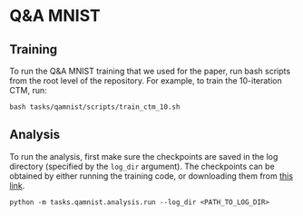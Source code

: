 # Q&A MNIST

## Training
To run the Q&A MNIST training that we used for the paper, run bash scripts from the root level of the repository. For example, to train the 10-iteration CTM, run:

```
bash tasks/qamnist/scripts/train_ctm_10.sh
```

## Analysis
To run the analysis, first make sure the checkpoints are saved in the log directory (specified by the `log_dir` argument). The checkpoints can be obtained by either running the training code, or downloading them from [this link](https://drive.google.com/file/d/1-ycgRYxOlZ9-TJ_n3xvUonRvvf5Lh0r3/view?usp=drive_link).

```
python -m tasks.qamnist.analysis.run --log_dir <PATH_TO_LOG_DIR>
```
